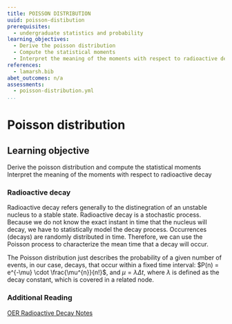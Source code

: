 ```yaml
---
title: POISSON DISTRIBUTION
uuid: poisson-distibution
prerequisites:
  - undergraduate statistics and probability
learning_objectives:
  - Derive the poisson distribution
  - Compute the statistical moments
  - Interpret the meaning of the moments with respect to radioactive decay
references:
  - lamarsh.bib
abet_outcomes: n/a
assessments: 
  - poisson-distribution.yml 
...
```

# Poisson distribution 
## Learning objective
Derive the poisson distribution and compute the statistical moments  
Interpret the meaning of the moments with respect to radioactive decay  

### Radioactive decay 
Radioactive decay refers generally to the distinegration of an unstable nucleus to a stable state. Radioactive decay is a stochastic process. Because we do not know the exact instant in time that the nucleus will decay, we have to statistically model the decay process. Occurrences (decays) are randomly distributed in time. Therefore, we can use the Poisson process to characterize the mean time that a decay will occur.

The Poisson distribution just describes the probability of a given number of events, in our case, decays, that occur within a fixed time interval: $P(n) = e^{-\mu} \cdot \frac{\mu^{n}}{n!}$, and $\mu = \lambda \Delta t$, where $\lambda$ is defined as the decay constant, which is covered in a related node.

### Additional Reading
[OER Radioactive Decay Notes](https://courses.candelalearning.com/x84x9/chapter/radioactive-decay)
